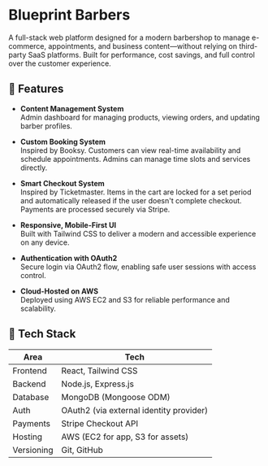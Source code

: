 # Blueprint Barbers

A full-stack web platform designed for a modern barbershop to manage e-commerce, appointments, and business content—without relying on third-party SaaS platforms. Built for performance, cost savings, and full control over the customer experience.

## 🚀 Features

- **Content Management System**  
  Admin dashboard for managing products, viewing orders, and updating barber profiles.

- **Custom Booking System**  
  Inspired by Booksy. Customers can view real-time availability and schedule appointments. Admins can manage time slots and services directly.

- **Smart Checkout System**  
  Inspired by Ticketmaster. Items in the cart are locked for a set period and automatically released if the user doesn't complete checkout. Payments are processed securely via Stripe.

- **Responsive, Mobile-First UI**  
  Built with Tailwind CSS to deliver a modern and accessible experience on any device.

- **Authentication with OAuth2**  
  Secure login via OAuth2 flow, enabling safe user sessions with access control.

- **Cloud-Hosted on AWS**  
  Deployed using AWS EC2 and S3 for reliable performance and scalability.

## 🧱 Tech Stack

| Area        | Tech                              |
|-------------|-----------------------------------|
| Frontend    | React, Tailwind CSS               |
| Backend     | Node.js, Express.js               |
| Database    | MongoDB (Mongoose ODM)            |
| Auth        | OAuth2 (via external identity provider) |
| Payments    | Stripe Checkout API               |
| Hosting     | AWS (EC2 for app, S3 for assets)  |
| Versioning  | Git, GitHub                       |



